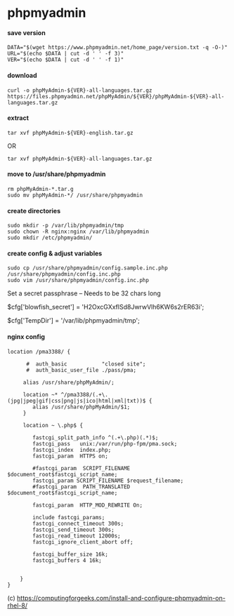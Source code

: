 phpmyadmin
==========

#### save version
```
DATA="$(wget https://www.phpmyadmin.net/home_page/version.txt -q -O-)"
URL="$(echo $DATA | cut -d ' ' -f 3)"
VER="$(echo $DATA | cut -d ' ' -f 1)"
```
#### download
    curl -o phpMyAdmin-${VER}-all-languages.tar.gz https://files.phpmyadmin.net/phpMyAdmin/${VER}/phpMyAdmin-${VER}-all-languages.tar.gz
    

#### extract

    tar xvf phpMyAdmin-${VER}-english.tar.gz
OR

    tar xvf phpMyAdmin-${VER}-all-languages.tar.gz
    
 #### move to /usr/share/phpmyadmin
 
    rm phpMyAdmin-*.tar.g
    sudo mv phpMyAdmin-*/ /usr/share/phpmyadmin
    
#### create directories

    sudo mkdir -p /var/lib/phpmyadmin/tmp
    sudo chown -R nginx:nginx /var/lib/phpmyadmin
    sudo mkdir /etc/phpmyadmin/
    
#### create config & adjust variables

    sudo cp /usr/share/phpmyadmin/config.sample.inc.php  /usr/share/phpmyadmin/config.inc.php
    sudo vim /usr/share/phpmyadmin/config.inc.php
    
 Set a secret passphrase – Needs to be 32 chars long
 
 $cfg['blowfish_secret'] = 'H2OxcGXxflSd8JwrwVlh6KW6s2rER63i';
 
 $cfg['TempDir'] = '/var/lib/phpmyadmin/tmp';

#### nginx config

```
location /pma3388/ {

      #  auth_basic           "closed site";
      #  auth_basic_user_file ./pass/pma;

     alias /usr/share/phpMyAdmin/;

     location ~* ^/pma3388/(.+\.(jpg|jpeg|gif|css|png|js|ico|html|xml|txt))$ {
        alias /usr/share/phpMyAdmin/$1;
     }

     location ~ \.php$ {

        fastcgi_split_path_info ^(.+\.php)(.*)$;
        fastcgi_pass   unix:/var/run/php-fpm/pma.sock;
        fastcgi_index  index.php;
        fastcgi_param  HTTPS on;

        #fastcgi_param  SCRIPT_FILENAME  $document_root$fastcgi_script_name;
        fastcgi_param SCRIPT_FILENAME $request_filename;
        #fastcgi_param  PATH_TRANSLATED  $document_root$fastcgi_script_name;

        fastcgi_param  HTTP_MOD_REWRITE On;

        include fastcgi_params;
        fastcgi_connect_timeout 300s;
        fastcgi_send_timeout 300s;
        fastcgi_read_timeout 12000s;
        fastcgi_ignore_client_abort off;

        fastcgi_buffer_size 16k;
        fastcgi_buffers 4 16k;


    }
}
```

(c) <https://computingforgeeks.com/install-and-configure-phpmyadmin-on-rhel-8/>